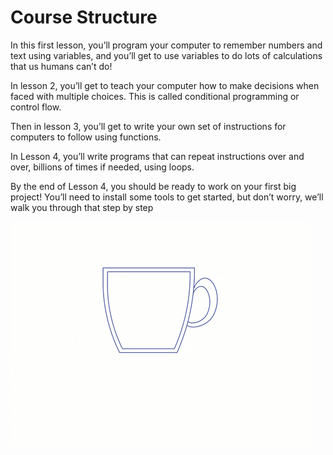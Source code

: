 # Course Structure


In this first lesson, you’ll program your computer to remember numbers and text using variables, and 
you’ll get to use variables to do lots of calculations that us humans can’t do!

In lesson 2, you’ll get to teach your computer how to make decisions when faced with multiple choices. 
This is called conditional programming or control flow.

Then in lesson 3, you’ll get to write your own set of instructions for computers to follow using functions.

In Lesson 4, you’ll write programs that can repeat instructions over and over, billions of times if needed, using loops.

By the end of Lesson 4, you should be ready to work on your first big project! You’ll need to install some tools to get started, 
but don’t worry, we’ll walk you through that step by step

![Java Course Udacity](https://github.com/iamAkolab/sde_school/blob/main/java_school/Learns.gif?raw=true)

